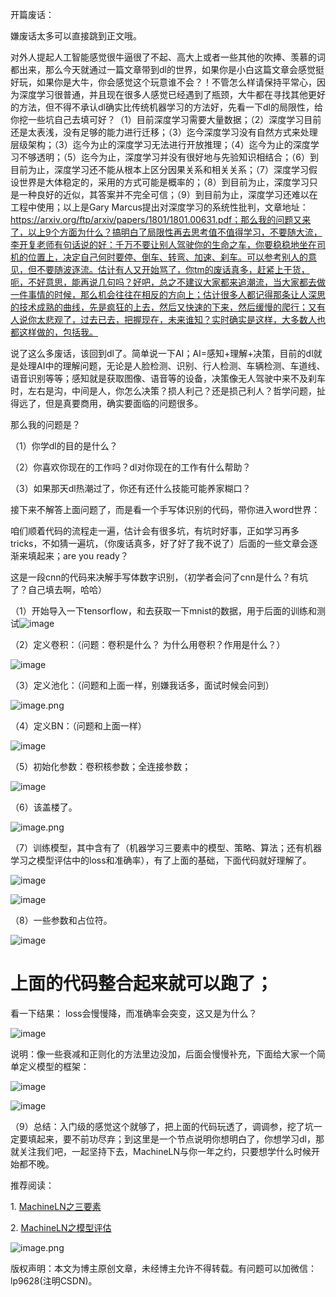 

开篇废话：

嫌废话太多可以直接跳到正文哦。

对外人提起人工智能感觉很牛逼很了不起、高大上或者一些其他的吹捧、羡慕的词都出来，那么今天就通过一篇文章带到dl的世界，如果你是小白这篇文章会感觉挺好玩，如果你是大牛，你会感觉这个玩意谁不会？！不管怎么样请保持平常心，因为深度学习很普通，并且现在很多人感觉已经遇到了瓶颈，大牛都在寻找其他更好的方法，但不得不承认dl确实比传统机器学习的方法好，先看一下dl的局限性，给你挖一些坑自己去填可好？（1）目前深度学习需要大量数据；（2）深度学习目前还是太表浅，没有足够的能力进行迁移；（3）迄今深度学习没有自然方式来处理层级架构；（3）迄今为止的深度学习无法进行开放推理；（4）迄今为止的深度学习不够透明；（5）迄今为止，深度学习并没有很好地与先验知识相结合；（6）到目前为止，深度学习还不能从根本上区分因果关系和相关关系；（7）深度学习假设世界是大体稳定的，采用的方式可能是概率的；（8）到目前为止，深度学习只是一种良好的近似，其答案并不完全可信；（9）到目前为止，深度学习还难以在工程中使用；以上是Gary Marcus提出对深度学习的系统性批判，文章地址：https://arxiv.org/ftp/arxiv/papers/1801/1801.00631.pdf；那么我的问题又来了，以上9个方面为什么？搞明白了局限性再去思考值不值得学习，不要随大流，李开复老师有句话说的好：千万不要让别人驾驶你的生命之车，你要稳稳地坐在司机的位置上，决定自己何时要停、倒车、转弯、加速、刹车。可以参考别人的意见，但不要随波逐流。估计有人又开始骂了，你tm的废话真多，赶紧上干货，呃，不好意思，能再说几句吗？好吧，总之不建议大家都来追潮流，当大家都去做一件事情的时候，那么机会往往在相反的方向上；估计很多人都记得那条让人深思的技术成熟的曲线，先是疯狂的上去，然后又快速的下来，然后缓慢的爬行；又有人说你太悲观了，过去已去，把握现在，未来谁知？实时确实是这样，大多数人也都这样做的，包括我。

说了这么多废话，该回到dl了。简单说一下AI；AI=感知+理解+决策，目前的dl就是处理AI中的理解问题，无论是人脸检测、识别、行人检测、车辆检测、车道线、语音识别等等；感知就是获取图像、语音等的设备，决策像无人驾驶中来不及刹车时，左右是沟，中间是人，你怎么决策？损人利己？还是损己利人？哲学问题，扯得远了，但是真要商用，确实要面临的问题很多。

那么我的问题是？

（1）你学dl的目的是什么？

（2）你喜欢你现在的工作吗？dl对你现在的工作有什么帮助？

（3）如果那天dl热潮过了，你还有还什么技能可能养家糊口？

接下来不解答上面问题了，而是看一个手写体识别的代码，带你进入word世界：

咱们顺着代码的流程走一遍，估计会有很多坑，有坑时好事，正如学习再多tricks，不如猜一遍坑，（你废话真多，好了好了我不说了）后面的一些文章会逐渐来填起来；are you ready？

这是一段cnn的代码来决解手写体数字识别，（初学者会问了cnn是什么？有坑了？自己填去啊，哈哈）

（1）开始导入一下tensorflow，和去获取一下mnist的数据，用于后面的训练和测试![image](http://upload-images.jianshu.io/upload_images/4618424-d0b360cb96b2177f?imageMogr2/auto-orient/strip%7CimageView2/2/w/1240)

（2）定义卷积：（问题：卷积是什么？ 为什么用卷积？作用是什么？）

![image](http://upload-images.jianshu.io/upload_images/4618424-49ee09f530913d40?imageMogr2/auto-orient/strip%7CimageView2/2/w/1240)

（3）定义池化：（问题和上面一样，别嫌我话多，面试时候会问到）

![image.png](http://upload-images.jianshu.io/upload_images/4618424-a84a0a4ca7afd07e.png?imageMogr2/auto-orient/strip%7CimageView2/2/w/1240)


（4）定义BN：（问题和上面一样）

![image](http://upload-images.jianshu.io/upload_images/4618424-eab4d774297cf02a?imageMogr2/auto-orient/strip%7CimageView2/2/w/1240)

（5）初始化参数：卷积核参数；全连接参数；

![image](http://upload-images.jianshu.io/upload_images/4618424-4ff1ea5cdcc1af51?imageMogr2/auto-orient/strip%7CimageView2/2/w/1240)

（6）该盖楼了。

![image.png](http://upload-images.jianshu.io/upload_images/4618424-c1d62c9ce85e4e36.png?imageMogr2/auto-orient/strip%7CimageView2/2/w/1240)


（7）训练模型，其中含有了（机器学习三要素中的模型、策略、算法；还有机器学习之模型评估中的loss和准确率），有了上面的基础，下面代码就好理解了。

![image](http://upload-images.jianshu.io/upload_images/4618424-ce7a91c7abb87162?imageMogr2/auto-orient/strip%7CimageView2/2/w/1240)

![image](http://upload-images.jianshu.io/upload_images/4618424-a1d7b714e4226e28?imageMogr2/auto-orient/strip%7CimageView2/2/w/1240)

（8）一些参数和占位符。

![image](http://upload-images.jianshu.io/upload_images/4618424-90134ba442644cce?imageMogr2/auto-orient/strip%7CimageView2/2/w/1240)

# 上面的代码整合起来就可以跑了；

看一下结果： loss会慢慢降，而准确率会突变，这又是为什么？

![image](http://upload-images.jianshu.io/upload_images/4618424-e04eb32b1b5f121a?imageMogr2/auto-orient/strip%7CimageView2/2/w/1240)

说明：像一些衰减和正则化的方法里边没加，后面会慢慢补充，下面给大家一个简单定义模型的框架：

![image](http://upload-images.jianshu.io/upload_images/4618424-bc4cda3fd34b7700?imageMogr2/auto-orient/strip%7CimageView2/2/w/1240)

![image](http://upload-images.jianshu.io/upload_images/4618424-17697657140047c0?imageMogr2/auto-orient/strip%7CimageView2/2/w/1240)

（9）总结：入门级的感觉这个就够了，把上面的代码玩透了，调调参，挖了坑一定要填起来，要不前功尽弃；到这里是一个节点说明你想明白了，你想学习dl，那就关注我们吧，一起坚持下去，MachineLN与你一年之约，只要想学什么时候开始都不晚。

推荐阅读：

1. [MachineLN之三要素](http://mp.weixin.qq.com/s?__biz=MzU3MTM3MTIxOQ==&mid=2247483841&idx=2&sn=e4a3cff7b12c48af237c577c487ba3a1&chksm=fce07a7dcb97f36be5003c3018b3a391070bdc4e56839cb461d226113db4c5f24032e0bf5809&scene=21#wechat_redirect)

2. [MachineLN之模型评估](http://mp.weixin.qq.com/s?__biz=MzU3MTM3MTIxOQ==&mid=2247483872&idx=2&sn=8436e1eb9055d3a372278ee8688cd703&chksm=fce07a5ccb97f34a4490f60304b206c741d2395149c2c2e68bddb3faf7daf9121ca27a5d6a97&scene=21#wechat_redirect)

![image.png](http://upload-images.jianshu.io/upload_images/4618424-ab37d62464cc2796.png?imageMogr2/auto-orient/strip%7CimageView2/2/w/1240)


</article>

版权声明：本文为博主原创文章，未经博主允许不得转载。有问题可以加微信：lp9628(注明CSDN)。
